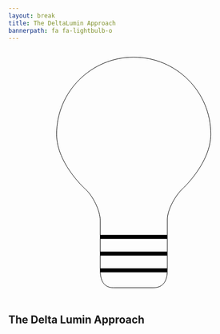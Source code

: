 ```yaml
---
layout: break
title: The DeltaLumin Approach
bannerpath: fa fa-lightbulb-o
---
```


<style>


</style>

<div class="bulb">
	<svg width="500px" height="500px">
		<path id="bulb" fill="none" stroke="black" stroke-width="1" stroke-miterlimit="10" d="M404.8,171.1c0-85-69.2-154.2-154.2-154.2
		S96.4,86.1,96.4,171.1c0,59.2,58.3,110.7,58.3,110.7c14.5,13.5,29,42.5,29,62.4v99.5c0,20,6.8,34.8,26.7,34.8h79.5
		c20.3,0,28-14.5,28-34.8V342c0-20.3,16.7-49.2,31.2-62.4C349.1,279.6,404.8,228.1,404.8,171.1z"/>
		<line id="lineOne" stroke="#000000" stroke-width="8" stroke-miterlimit="10" x1="183.6" y1="376.8" x2="317.5" y2="376.8"/>
		<line id="lineTwo" stroke="#000000" stroke-width="8" stroke-miterlimit="10" x1="183.6" y1="410.3" x2="317.5" y2="410.3"/>
		<line id="lineThree" stroke="#000000" stroke-width="8" stroke-miterlimit="10" x1="183.6" y1="443.8" x2="317.5" y2="443.8"/>
	</svg>
</div>
<h2>The Delta Lumin Approach</h2>

<script src="jquery-2.1.3.js"></script>
<script src ="js/main.js"></script>
